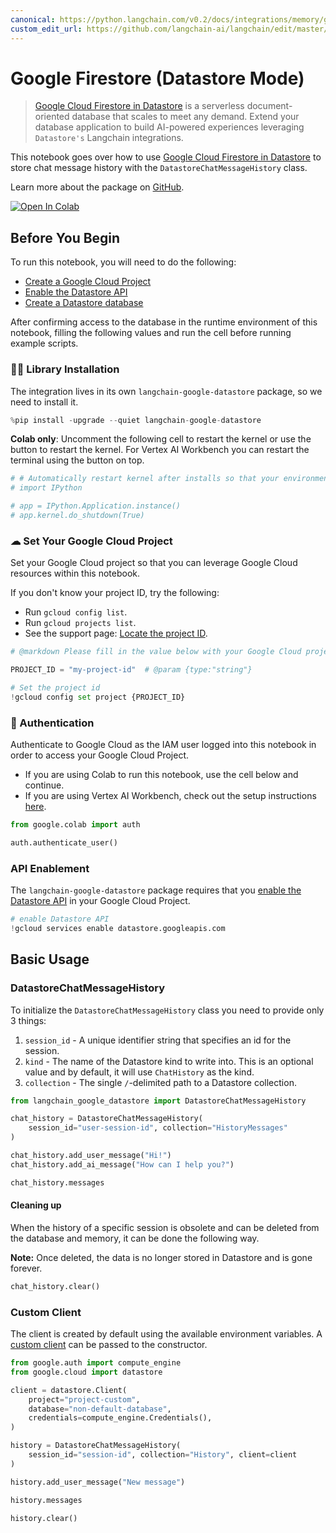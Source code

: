 ```yaml
---
canonical: https://python.langchain.com/v0.2/docs/integrations/memory/google_firestore_datastore/
custom_edit_url: https://github.com/langchain-ai/langchain/edit/master/docs/docs/integrations/memory/google_firestore_datastore.ipynb
---
```


# Google Firestore (Datastore Mode)

> [Google Cloud Firestore in Datastore](https://cloud.google.com/datastore) is a serverless document-oriented database that scales to meet any demand. Extend your database application to build AI-powered experiences leveraging `Datastore's` Langchain integrations.

This notebook goes over how to use [Google Cloud Firestore in Datastore](https://cloud.google.com/datastore) to store chat message history with the `DatastoreChatMessageHistory` class.

Learn more about the package on [GitHub](https://github.com/googleapis/langchain-google-datastore-python/).

[![Open In Colab](https://colab.research.google.com/assets/colab-badge.svg)](https://colab.research.google.com/github/googleapis/langchain-google-datastore-python/blob/main/docs/chat_message_history.ipynb)

## Before You Begin

To run this notebook, you will need to do the following:

* [Create a Google Cloud Project](https://developers.google.com/workspace/guides/create-project)
* [Enable the Datastore API](https://console.cloud.google.com/flows/enableapi?apiid=datastore.googleapis.com)
* [Create a Datastore database](https://cloud.google.com/datastore/docs/manage-databases)

After confirming access to the database in the runtime environment of this notebook, filling the following values and run the cell before running example scripts.

### 🦜🔗 Library Installation

The integration lives in its own `langchain-google-datastore` package, so we need to install it.

```python
%pip install -upgrade --quiet langchain-google-datastore
```

**Colab only**: Uncomment the following cell to restart the kernel or use the button to restart the kernel. For Vertex AI Workbench you can restart the terminal using the button on top.

```python
# # Automatically restart kernel after installs so that your environment can access the new packages
# import IPython

# app = IPython.Application.instance()
# app.kernel.do_shutdown(True)
```

### ☁ Set Your Google Cloud Project
Set your Google Cloud project so that you can leverage Google Cloud resources within this notebook.

If you don't know your project ID, try the following:

* Run `gcloud config list`.
* Run `gcloud projects list`.
* See the support page: [Locate the project ID](https://support.google.com/googleapi/answer/7014113).

```python
# @markdown Please fill in the value below with your Google Cloud project ID and then run the cell.

PROJECT_ID = "my-project-id"  # @param {type:"string"}

# Set the project id
!gcloud config set project {PROJECT_ID}
```

### 🔐 Authentication

Authenticate to Google Cloud as the IAM user logged into this notebook in order to access your Google Cloud Project.

- If you are using Colab to run this notebook, use the cell below and continue.
- If you are using Vertex AI Workbench, check out the setup instructions [here](https://github.com/GoogleCloudPlatform/generative-ai/tree/main/setup-env).

```python
from google.colab import auth

auth.authenticate_user()
```

### API Enablement
The `langchain-google-datastore` package requires that you [enable the Datastore API](https://console.cloud.google.com/flows/enableapi?apiid=datastore.googleapis.com) in your Google Cloud Project.

```python
# enable Datastore API
!gcloud services enable datastore.googleapis.com
```

## Basic Usage

### DatastoreChatMessageHistory

To initialize the `DatastoreChatMessageHistory` class you need to provide only 3 things:

1. `session_id` - A unique identifier string that specifies an id for the session.
2. `kind` - The name of the Datastore kind to write into. This is an optional value and by default, it will use `ChatHistory` as the kind.
3. `collection` - The single `/`-delimited path to a Datastore collection.

```python
from langchain_google_datastore import DatastoreChatMessageHistory

chat_history = DatastoreChatMessageHistory(
    session_id="user-session-id", collection="HistoryMessages"
)

chat_history.add_user_message("Hi!")
chat_history.add_ai_message("How can I help you?")
```

```python
chat_history.messages
```

#### Cleaning up
When the history of a specific session is obsolete and can be deleted from the database and memory, it can be done the following way.

**Note:** Once deleted, the data is no longer stored in Datastore and is gone forever.

```python
chat_history.clear()
```

### Custom Client

The client is created by default using the available environment variables. A [custom client](https://cloud.google.com/python/docs/reference/datastore/latest/client) can be passed to the constructor.

```python
from google.auth import compute_engine
from google.cloud import datastore

client = datastore.Client(
    project="project-custom",
    database="non-default-database",
    credentials=compute_engine.Credentials(),
)

history = DatastoreChatMessageHistory(
    session_id="session-id", collection="History", client=client
)

history.add_user_message("New message")

history.messages

history.clear()
```